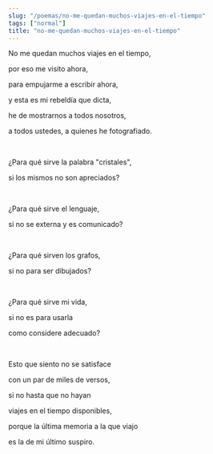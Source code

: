 ```yaml
---
slug: "/poemas/no-me-quedan-muchos-viajes-en-el-tiempo"
tags: ["normal"]
title: "no-me-quedan-muchos-viajes-en-el-tiempo"
---
```

No me quedan muchos viajes en el tiempo,

por eso me visito ahora,

para empujarme a escribir ahora,

y esta es mi rebeldía que dicta,

he de mostrarnos a todos nosotros,

a todos ustedes, a quienes he fotografiado.

&nbsp;

¿Para qué sirve la palabra "cristales",

si los mismos no son apreciados?

&nbsp;

¿Para qué sirve el lenguaje,

si no se externa y es comunicado?

&nbsp;

¿Para qué sirven los grafos,

si no para ser dibujados?

&nbsp;

¿Para qué sirve mi vida,

si no es para usarla

como considere adecuado?

&nbsp;

Esto que siento no se satisface

con un par de miles de versos,

si no hasta que no hayan

viajes en el tiempo disponibles,

porque la última memoria a la que viajo

es la de mi último suspiro.